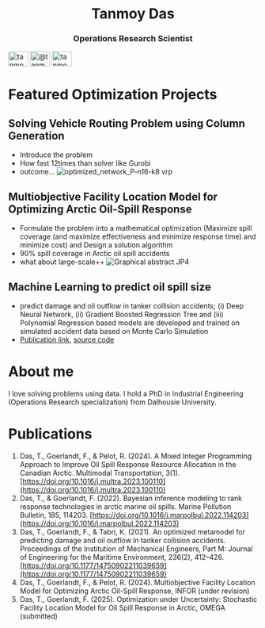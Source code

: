 <h1 align="center">Tanmoy Das </h1>
<h3 align="center">Operations Research Scientist </h3>


<a href="https://linkedin.com/in/tanmoyie" target="blank"><img align="center" src="https://raw.githubusercontent.com/rahuldkjain/github-profile-readme-generator/master/src/images/icons/Social/linked-in-alt.svg" alt="tanmoyie" height="30" width="40" /></a>
<a href="https://medium.com/@tanmoyie" target="blank"><img align="center" src="https://raw.githubusercontent.com/rahuldkjain/github-profile-readme-generator/master/src/images/icons/Social/medium.svg" alt="@tanmoyie" height="30" width="40" /></a>
<a href="https://www.leetcode.com/tanmoyie" target="blank"><img align="center" src="https://raw.githubusercontent.com/rahuldkjain/github-profile-readme-generator/master/src/images/icons/Social/leet-code.svg" alt="tanmoyie" height="30" width="40" /></a>
</p>

# Featured Optimization Projects

## Solving Vehicle Routing Problem using Column Generation
- Introduce the problem
- How fast 12times than solver like Gurobi
- outcome... 
![optimized_network_P-n16-k8 vrp](https://github.com/user-attachments/assets/8bba41cb-f43c-4585-b706-bf52a7c359ba)


## Multiobjective Facility Location Model for Optimizing Arctic Oil-Spill Response
- Formulate the problem into a mathematical optimization (Maximize spill coverage (and maximize effectiveness and minimize response time) and minimize cost) and Design a solution algorithm
- 90% spill coverage in Arctic oil spill accidents
- what about large-scale++ 
![Graphical abstract JP4](https://github.com/user-attachments/assets/9ae7ad83-b444-4212-9553-d48a6d25300b)


## Machine Learning to predict oil spill size
- predict damage and oil outflow in tanker collision accidents; (i) Deep Neural Network, (ii) Gradient Boosted Regression Tree and (iii) Polynomial Regression based models are developed and trained on simulated accident data based on Monte Carlo Simulation
- [Publication link](https://doi.org/10.1177/14750902211039659), [source code](https://github.com/tanmoyie/Deep-Neural-Network)


# About me
I love solving problems using data. I hold a PhD in Industrial Engineering (Operations Research specialization) from Dalhousie University.  



# Publications
1. Das, T., Goerlandt, F., & Pelot, R. (2024). A Mixed Integer Programming Approach to Improve Oil Spill Response Resource Allocation in the Canadian Arctic. Multimodal Transportation, 3(1). [https://doi.org/10.1016/j.multra.2023.100110](https://doi.org/10.1016/j.multra.2023.100110)
2. Das, T., & Goerlandt, F. (2022). Bayesian inference modeling to rank response technologies in arctic marine oil spills. Marine Pollution Bulletin, 185, 114203. [https://doi.org/10.1016/j.marpolbul.2022.114203](https://doi.org/10.1016/j.marpolbul.2022.114203)
3. Das, T., Goerlandt, F., & Tabri, K. (2021). An optimized metamodel for predicting damage and oil outflow in tanker collision accidents. Proceedings of the Institution of Mechanical Engineers, Part M: Journal of Engineering for the Maritime Environment, 236(2), 412–426. [https://doi.org/10.1177/14750902211039659](https://doi.org/10.1177/14750902211039659)
4. Das, T., Goerlandt, F., & Pelot, R. (2024). Multiobjective Facility Location Model for Optimizing Arctic Oil-Spill Response, INFOR (under revision)
5. Das, T., Goerlandt, F. (2025). Optimization under Uncertainty: Stochastic Facility Location Model for Oil Spill Response in Arctic, OMEGA (submitted)
